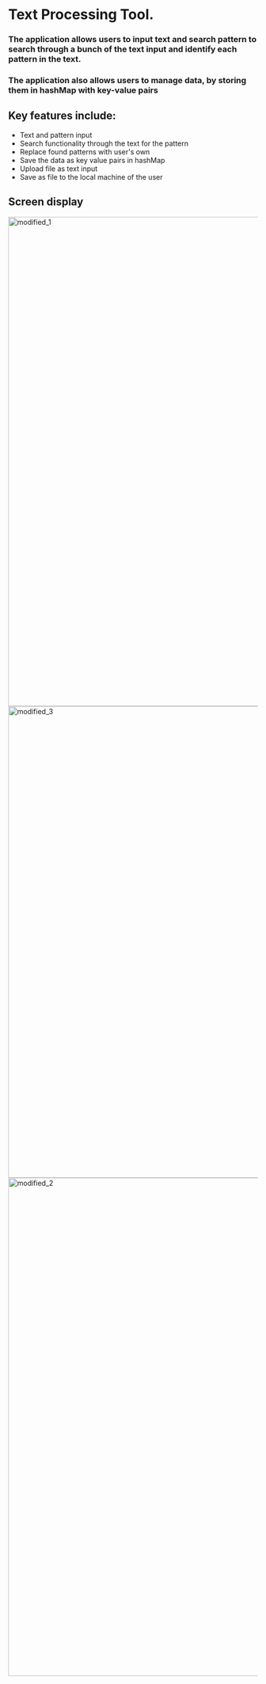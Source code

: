 # Text Processing Tool.
### The application allows users to input text and search pattern to search through a bunch of the  text input and identify each pattern in the text.
### The application also allows users to manage data, by storing them in hashMap with key-value pairs
## Key features include:
- Text and pattern input
- Search functionality through the text for the pattern
- Replace found patterns with user's own
- Save the data as key value pairs in hashMap
- Upload file as text input
- Save as file to the local machine of the user

## Screen display
<img width="989" alt="modified_1" src="https://github.com/user-attachments/assets/d1957a13-ad54-4222-8d9e-9bc541c51cae">


<img width="953" alt="modified_3" src="https://github.com/user-attachments/assets/f532695a-379b-49e6-abce-d6a87c724172">

<img width="1007" alt="modified_2" src="https://github.com/user-attachments/assets/c885f5c9-da3e-4096-9d79-52241ef57cae">



